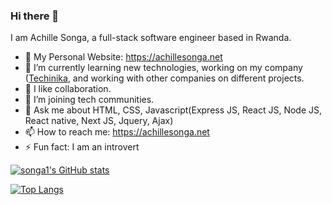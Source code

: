 ### Hi there 👋

I am Achille Songa, a full-stack software engineer based in Rwanda.

- 🔭 My Personal Website: https://achillesonga.net
- 🌱 I’m currently learning new technologies, working on my company ([Techinika](https://techinika.co.rw), and working with other companies on different projects.
- 👯 I like collaboration.
- 🤔 I’m joining tech communities.
- 💬 Ask me about HTML, CSS, Javascript(Express JS, React JS, Node JS, React native, Next JS, Jquery, Ajax)
- 📫 How to reach me: https://achillesonga.net
- ⚡ Fun fact: I am an introvert

[![songa1's GitHub stats](https://github-readme-stats.vercel.app/api?username=songa1)](https://github.com/songa1/github-readme-stats)

[![Top Langs](https://github-readme-stats.vercel.app/api/top-langs/?username=songa1&langs_count=8)](https://github.com/anuraghazra/github-readme-stats)
